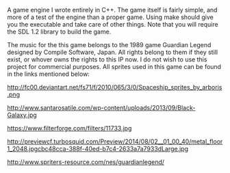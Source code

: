 A game engine I wrote entirely in C++. The game itself is fairly simple, and more of a test of the engine than a proper game.
Using make should give you the executable and take care of other things. Note that you will require the SDL 1.2 library to
build the game.

The music for the this game belongs to the 1989 game Guardian Legend designed by Compile Software, Japan. All rights belong to
them if they still exist, or whover owns the rights to this IP now. I do not wish to use this project for commercial purposes. All sprites
used in this game can be found in the links mentioned below:


http://fc00.deviantart.net/fs71/f/2010/065/3/0/Spaceship_sprites_by_arboris.png

http://www.santarosatile.com/wp-content/uploads/2013/09/Black-Galaxy.jpg

https://www.filterforge.com/filters/11733.jpg

http://previewcf.turbosquid.com/Preview/2014/08/02__01_00_40/metal_floor1_2048.jpgcbc48cca-388f-40ed-b7c4-2633a7a7933dLarge.jpg

http://www.spriters-resource.com/nes/guardianlegend/
